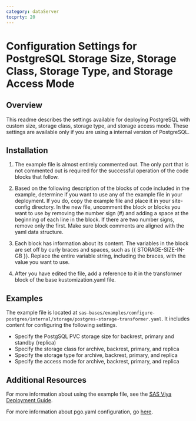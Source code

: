 ```yaml
---
category: dataServer
tocprty: 20
---
```


# Configuration Settings for PostgreSQL Storage Size, Storage Class, Storage Type, and Storage Access Mode

## Overview

This readme describes the settings available for deploying PostgreSQL with
custom size, storage class, storage type, and storage access mode. These
settings are available only if you are using a internal version of PostgreSQL.

## Installation

1. The example file is almost entirely commented out. The only part that is not
   commented out is required for the successful operation of the code blocks
   that follow.

2. Based on the following description of the blocks of code included in the
   example, determine if you want to use any of the example file in your
   deployment. If you do, copy the example file and place it in your
   site-config directory. In the new file, uncomment the block or blocks you
   want to use by removing the number sign (#) and adding a space at the
   beginning of each line in the block. If there are two number signs, remove
   only the first. Make sure block comments are aligned with the yaml data
   structure.

3. Each block has information about its content. The variables in the block are
   set off by curly braces and spaces, such as {{ STORAGE-SIZE-IN-GB }}.
   Replace the entire variable string, including the braces, with the value
   you want to use.

4. After you have edited the file, add a reference to it in the transformer
block of the base kustomization.yaml file.

## Examples

The example file is located at
`sas-bases/examples/configure-postgres/internal/storage/postgres-storage-transformer.yaml`.
It includes content for configuring the following settings.

* Specify the PostgSQL PVC storage size for backrest, primary and standby (replica)
* Specify the storage class for archive, backrest, primary, and replica
* Specify the storage type for archive, backrest, primary, and replica
* Specify the access mode for archive, backrest, primary, and replica

## Additional Resources

For more information about using the example file, see the
[SAS Viya Deployment Guide](http://documentation.sas.com/?softwareId=mysas&softwareVersion=prod&docsetId=dplyml0phy0dkr&docsetTarget=titlepage.htm).

For more information about pgo.yaml configuration, go
[here](https://access.crunchydata.com/documentation/postgres-operator/4.2.2/configuration/pgo-yaml-configuration/).
